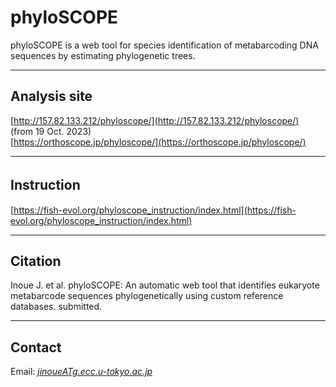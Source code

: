 # phyloSCOPE   
phyloSCOPE is a web tool for species identification of metabarcoding DNA sequences by estimating phylogenetic trees. 


---

## Analysis site   
[http://157.82.133.212/phyloscope/](http://157.82.133.212/phyloscope/)   
(from 19 Oct. 2023)   
[https://orthoscope.jp/phyloscope/](https://orthoscope.jp/phyloscope/)

<!-- 
sakura (from 19 Oct. 2023)   
[http://153.126.199.44/phyloscope/](http://153.126.199.44/phyloscope/).
-->

---
## Instruction　　　
[https://fish-evol.org/phyloscope_instruction/index.html](https://fish-evol.org/phyloscope_instruction/index.html)


---
## Citation
Inoue J. et al. 
phyloSCOPE: An automatic web tool that identifies eukaryote metabarcode sequences phylogenetically using custom reference databases. submitted.   

---
## Contact 
Email: [_jinoueATg.ecc.u-tokyo.ac.jp_](http://www.fish-evol.org/index_eng.html)
<br />  

